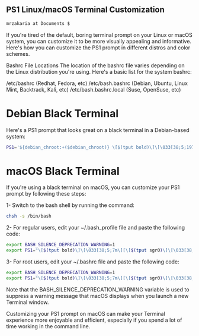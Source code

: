## PS1 Linux/macOS Terminal Customization


```bash
mrzakaria at Documents $
```


If you're tired of the default, boring terminal prompt on your Linux or macOS system, you can customize it to be more visually appealing and informative. Here's how you can customize the PS1 prompt in different distros and color schemes.

Bashrc File Locations
The location of the bashrc file varies depending on the Linux distribution you're using. Here's a basic list for the system bashrc:

/etc/bashrc (Redhat, Fedora, etc)
/etc/bash.bashrc (Debian, Ubuntu, Linux Mint, Backtrack, Kali, etc)
/etc/bash.bashrc.local (Suse, OpenSuse, etc)

# Debian Black Terminal
Here's a PS1 prompt that looks great on a black terminal in a Debian-based system:

```bash
PS1='${debian_chroot:+($debian_chroot)} \[$(tput bold)\]\[\033[38;5;197m\]\u\[$(tput sgr0)\]\[$(tput sgr0)\]\[\033[38;5;15m\] at \[$(tput bold)\]\[$(tput sgr0)\]\[\033[38;5;191m\]\W\[$(tput sgr0)\]\[$(tput sgr0)\]\[\033[38;5;15m\] \[$(tput sgr0)\]\$ '

```


# macOS Black Terminal
If you're using a black terminal on macOS, you can customize your PS1 prompt by following these steps:

1- Switch to the bash shell by running the command:

```bash
chsh -s /bin/bash
```

2- For regular users, edit your ~/.bash_profile file and paste the following code:

```bash
export BASH_SILENCE_DEPRECATION_WARNING=1
export PS1="\[$(tput bold)\]\[\033[38;5;7m\][\[$(tput sgr0)\]\[\033[38;5;198m\]\u\[$(tput sgr0)\]\[$(tput sgr0)\]\[\033[38;5;15m\] \[$(tput bold)\]\[$(tput sgr0)\]\[\033[38;5;7m\]at\[$(tput sgr0)\]\[$(tput sgr0)\]\[\033[38;5;15m\] \[$(tput bold)\]\[$(tput sgr0)\]\[\033[38;5;39m\]\W\[$(tput sgr0)\]\[\033[38;5;7m\]]\\$\[$(tput sgr0)\]\[$(tput sgr0)\]\[\033[38;5;15m\] \[$(tput sgr0)\]"

```

3- For root users, edit your ~/.bashrc file and paste the following code:

```bash
export BASH_SILENCE_DEPRECATION_WARNING=1
export PS1="\[$(tput bold)\]\[\033[38;5;7m\][\[$(tput sgr0)\]\[\033[38;5;198m\]\u\[$(tput sgr0)\]\[$(tput sgr0)\]\[\033[38;5;15m\] \[$(tput bold)\]\[$(tput sgr0)\]\[\033[38;5;7m\]at\[$(tput sgr0)\]\[$(tput sgr0)\]\[\033[38;5;15m\] \[$(tput bold)\]\[$(tput sgr0)\]\[\033[38;5;39m\]\W\[$(tput sgr0)\]\[\033[38;5;7m\]]\\$\[$(tput sgr0)\]\[$(tput sgr0)\]\[\033[38;5;15m\] \[$(tput sgr0)\]"

```

Note that the BASH_SILENCE_DEPRECATION_WARNING variable is used to suppress a warning message that macOS displays when you launch a new Terminal window.

Customizing your PS1 prompt on macOS can make your Terminal experience more enjoyable and efficient, especially if you spend a lot of time working in the command line.


